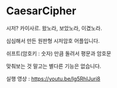 # CaesarCipher
 시저? 카이사르. 왔노라, 보았노라, 이겼노라.

심심해서 만든 원판형 시저암호 어플입니다.

쉬프트(암호키 : 숫자) 만큼 돌려서 평문과 암호문

맞춰보는 것 말고는 별다른 기능은 없습니다.

실행 영상 : https://youtu.be/Ig5RhIJuri8
